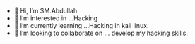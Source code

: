 - 👋 Hi, I’m SM.Abdullah
- 👀 I’m interested in ...Hacking 
- 🌱 I’m currently learning ...Hacking in kali linux.
- 💞️ I’m looking to collaborate on ... develop my hacking skills. 
<!---
smabdullah7665/smabdullah7665 is a ✨ special ✨ repository because its `README.md` (this file) appears on your GitHub profile.
You can click the Preview link to take a look at your changes.
--->
